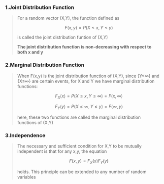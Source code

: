 ### 1.Joint Distribution Function

>For a random vector (X,Y), the function defined as
>
>$$F(x, y) = P(X \le x, Y \le y)$$
>
>is called the joint distribution funtion of (X,Y)
>
>**The joint distribution function is non-decreasing with respect to both x and y**

### 2.Marginal Distribution Function

>When F(x,y) is the joint distribution function of (X,Y), since {Y≤∞} and {X≤∞} are certain events, for X and Y we have marginal distribution functions:
>
>$$F_X(x) = P(X \le x, Y \le \infty) = F(x, \infty)$$
>
>$$F_Y(y) = P(X \le \infty, Y \le y) = F(\infty, y)$$
>
>here, these two functions are called the marginal distribution functions of (X,Y)

### 3.Independence

>The necessary and sufficient condition for X,Y to be mutually independent is that for any x,y, the equation 
>
>$$F(x, y) = F_X(x)F_Y(y)$$
>
>holds. This principle can be extended to any number of random variables
